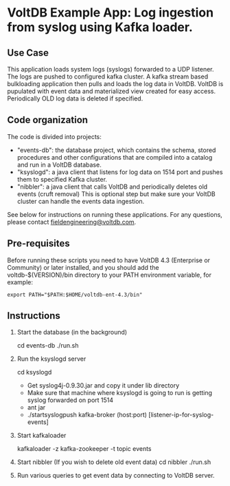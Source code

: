 # VoltDB Example App: Log ingestion from syslog using Kafka loader.

Use Case
--------
This application loads system logs (syslogs) forwarded to a UDP listener. The logs are pushed to configured kafka cluster.
A kafka stream based bulkloading application then pulls and loads the log data in VoltDB.
VoltDB is pupulated with event data and materialized view created for easy access.
Periodically OLD log data is deleted if specified.

Code organization
-----------------
The code is divided into projects:

- "events-db": the database project, which contains the schema, stored procedures and other configurations that are compiled into a catalog and run in a VoltDB database.  
- "ksyslogd": a java client that listens for log data on 1514 port and pushes them to specified Kafka cluster.
- "nibbler": a java client that calls VoltDB and periodically deletes old events (cruft removal) This is optional step but make sure your VoltDB cluster can handle the events data ingestion.

See below for instructions on running these applications.  For any questions, 
please contact fieldengineering@voltdb.com.

Pre-requisites
--------------
Before running these scripts you need to have VoltDB 4.3 (Enterprise or Community) or later installed, and you should add the voltdb-$(VERSION)/bin directory to your PATH environment variable, for example:

    export PATH="$PATH:$HOME/voltdb-ent-4.3/bin"


Instructions
------------

1. Start the database (in the background)

    cd events-db
    ./run.sh
     
2. Run the ksyslogd server

    cd ksyslogd
    - Get syslog4j-0.9.30.jar and copy it under lib directory
    - Make sure that machine where ksyslogd is going to run is getting syslog forwarded on port 1514
    - ant jar
    - ./startsyslogpush kafka-broker (host:port) [listener-ip-for-syslog-events]

4. Start kafkaloader

    kafkaloader -z kafka-zookeeper -t topic events

5. Start nibbler (If you wish to delete old event data)
    cd nibbler
    ./run.sh


6. Run various queries to get event data by connecting to VoltDB server.

